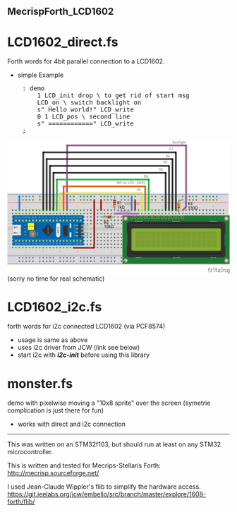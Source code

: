 ## MecrispForth_LCD1602

# LCD1602_direct.fs
Forth words for 4bit parallel connection to a LCD1602.

* simple Example
<pre>
    : demo
        1 LCD_init drop \ to get rid of start msg
        LCD_on \ switch backlight on
        s" Hello world!" LCD_write
        0 1 LCD_pos \ second line
        s" ============" LCD_write
    ;
</pre>

![breadboard](LCD1601_direct_MB103.png)
(sorry no time for real schematic)

# LCD1602_i2c.fs
forth words for i2c connected LCD1602 (via PCF8574)

* usage is same as above
* uses i2c driver from JCW (link see below)
* start i2c with ***i2c-init*** before using this library

# monster.fs
demo with pixelwise moving a "10x8 sprite" over the screen (symetrie complication is just there for fun)

* works with direct and i2c connection

****

This was written on an STM32f103, but should run at least on any STM32 microcontroller.

This is written and tested for Mecrips-Stellaris Forth: http://mecrisp.sourceforge.net/

I used Jean-Claude Wippler's flib to simplify the hardware access. https://git.jeelabs.org/jcw/embello/src/branch/master/explore/1608-forth/flib/
